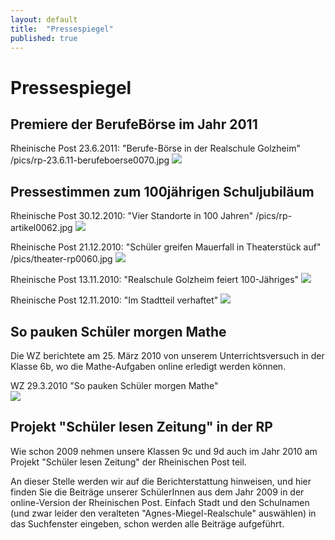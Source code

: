 ```yaml
---
layout: default
title:  "Pressespiegel"
published: true
---
```


# Pressespiegel

## Premiere der BerufeBörse im Jahr 2011

Rheinische Post 23.6.2011: "Berufe-Börse in der Realschule Golzheim" /pics/rp-23.6.11-berufeboerse0070.jpg
<img src="img/20110623-rp-berufeboerse.jpg">

## Pressestimmen zum 100jährigen Schuljubiläum

Rheinische Post 30.12.2010: "Vier Standorte in 100 Jahren" /pics/rp-artikel0062.jpg
<img src="img/20101230-vier-standorte-in-100-jahren.jpg">

Rheinische Post 21.12.2010: "Schüler greifen Mauerfall in Theaterstück auf" /pics/theater-rp0060.jpg
<img src="img/20101221-rp-schueler-greifen-mauerfall-auf.jpg">

Rheinische Post 13.11.2010: "Realschule Golzheim feiert 100-Jähriges" 
<img src="img/20101113-realschule-golzheim-feiert-100-jaehriges.jpg">

Rheinische Post 12.11.2010: "Im Stadtteil verhaftet" 
<img src="img/20101112-rp-im-stadtteil-verhaftet.jpg">

## So pauken Schüler morgen Mathe

Die WZ berichtete am 25. März 2010 von unserem Unterrichtsversuch in der Klasse 6b, wo die Mathe-Aufgaben online erledigt werden können.

WZ 29.3.2010 "So pauken Schüler morgen Mathe"  
<img src="img/20100325-wz-so-pauken-schueler-morgen-mathe.jpg">

## Projekt "Schüler lesen Zeitung" in der RP

Wie schon 2009 nehmen unsere Klassen 9c und 9d auch im Jahr 2010 am Projekt "Schüler lesen Zeitung" der Rheinischen Post teil. 

An dieser Stelle werden wir auf die Berichterstattung hinweisen, und hier finden Sie die Beiträge unserer SchülerInnen aus dem Jahr 2009 in der online-Version der Rheinischen Post. Einfach Stadt und den Schulnamen (und zwar leider den veralteten "Agnes-Miegel-Realschule" auswählen) in das Suchfenster eingeben, schon werden alle Beiträge aufgeführt. 

<!-- 
20110113-wz-der-endspurt-fuer-den-schulpreis.jpg
rp-artikel-handwerker-azubis-30.10.103.jpg
wz-artikel1a0064.jpg
-->
